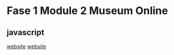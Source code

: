 # Fase 1 Module 2 Museum Online

## javascript

[website](http://32973.hosts1.ma-cloud.nl/f1m2js/)
[website](http://32973.host1.ma-cloud.nl/boodschappen/)
